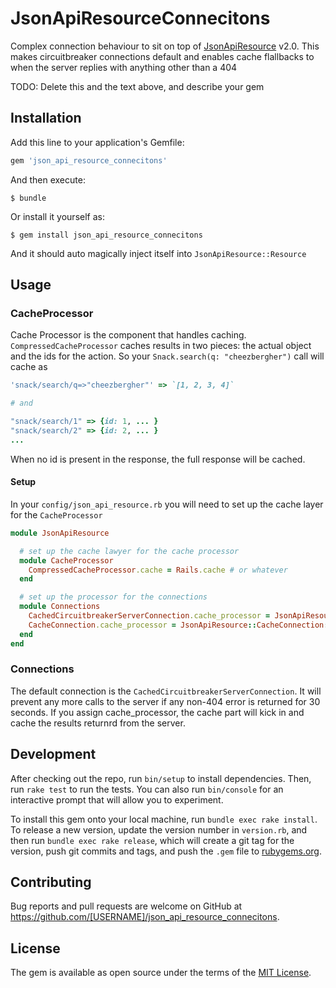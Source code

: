 # JsonApiResourceConnecitons

Complex connection behaviour to sit on top of [JsonApiResource](http://github.com/avvo/json_api_resource) v2.0. This makes circuitbreaker connections default and enables cache flallbacks to when the server replies with anything other than a 404

TODO: Delete this and the text above, and describe your gem

## Installation

Add this line to your application's Gemfile:

```ruby
gem 'json_api_resource_connecitons'
```

And then execute:

    $ bundle

Or install it yourself as:

    $ gem install json_api_resource_connecitons

And it should auto magically inject itself into `JsonApiResource::Resource`

## Usage

### CacheProcessor

Cache Processor is the component that handles caching. `CompressedCacheProcessor` caches results in two pieces: the actual object and the ids for the action. So your `Snack.search(q: "cheezbergher")` call will cache as 
``` ruby
'snack/search/q=>"cheezbergher"' => `[1, 2, 3, 4]`

# and

"snack/search/1" => {id: 1, ... }
"snack/search/2" => {id: 2, ... }
...
```

When no id is present in the response, the full response will be cached.

#### Setup

In your `config/json_api_resource.rb` you will need to set up the cache layer for the `CacheProcessor`

```ruby
module JsonApiResource

  # set up the cache lawyer for the cache processor
  module CacheProcessor
    CompressedCacheProcessor.cache = Rails.cache # or whatever
  end

  # set up the processor for the connections
  module Connections
    CachedCircuitbreakerServerConnection.cache_processor = JsonApiResource::CacheProcessor::CompressedCacheProcessor
    CacheConnection.cache_processor = JsonApiResource::CacheConnection::CompressedCacheProcessor
  end
end
```

### Connections

The default connection is the `CachedCircuitbreakerServerConnection`. It will prevent any more calls to the server if any non-404 error is returned for 30 seconds. If you assign cache_processor, the cache part will kick in and cache the results returnrd from the server. 

## Development

After checking out the repo, run `bin/setup` to install dependencies. Then, run `rake test` to run the tests. You can also run `bin/console` for an interactive prompt that will allow you to experiment.

To install this gem onto your local machine, run `bundle exec rake install`. To release a new version, update the version number in `version.rb`, and then run `bundle exec rake release`, which will create a git tag for the version, push git commits and tags, and push the `.gem` file to [rubygems.org](https://rubygems.org).

## Contributing

Bug reports and pull requests are welcome on GitHub at https://github.com/[USERNAME]/json_api_resource_connecitons.


## License

The gem is available as open source under the terms of the [MIT License](http://opensource.org/licenses/MIT).

